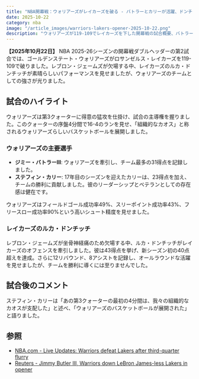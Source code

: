 ```yaml
---
title: "NBA開幕戦：ウォリアーズがレイカーズを破る - バトラーとカリーが活躍、ドンチッチは43得点"
date: 2025-10-22
category: nba
image: "/article_images/warriors-lakers-opener-2025-10-22.png"
description: "ウォリアーズが119-109でレイカーズを下した開幕戦の試合概要、バトラーとカリーの活躍とドンチッチの43得点をまとめます。"
---
```


**【2025年10月22日】** NBA 2025-26シーズンの開幕戦ダブルヘッダーの第2試合では、ゴールデンステート・ウォリアーズがロサンゼルス・レイカーズを119-109で破りました。レブロン・ジェームズが欠場する中、レイカーズのルカ・ドンチッチが素晴らしいパフォーマンスを見せましたが、ウォリアーズのチームとしての強さが光りました。

## 試合のハイライト

ウォリアーズは第3クォーターに得意の猛攻を仕掛け、試合の主導権を握りました。このクォーターの序盤4分間で16-4のランを見せ、「組織的なカオス」と称されるウォリアーズらしいバスケットボールを展開しました。

### ウォリアーズの主要選手

* **ジミー・バトラーIII**: ウォリアーズを牽引し、チーム最多の31得点を記録しました。
* **ステフィン・カリー**: 17年目のシーズンを迎えたカリーは、23得点を加え、チームの勝利に貢献しました。彼のリーダーシップとベテランとしての存在感は健在です。

ウォリアーズはフィールドゴール成功率49%、スリーポイント成功率43%、フリースロー成功率90%という高いシュート精度を見せました。

### レイカーズのルカ・ドンチッチ

レブロン・ジェームズが坐骨神経痛のため欠場する中、ルカ・ドンチッチがレイカーズのオフェンスを牽引しました。彼は43得点を挙げ、新シーズン初の40点超えを達成。さらに12リバウンド、8アシストを記録し、オールラウンドな活躍を見せましたが、チームを勝利に導くには至りませんでした。

## 試合後のコメント

ステフィン・カリーは「あの第3クォーターの最初の4分間は、我々の組織的なカオスが支配した」と述べ、「ウォリアーズのバスケットボールが展開された」と語りました。

## 参照

* [NBA.com - Live Updates: Warriors defeat Lakers after third-quarter flurry](https://www.nba.com/news/live-updates-warriors-lakers-season-opener)
* [Reuters - Jimmy Butler III, Warriors down LeBron James-less Lakers in opener](https://www.reuters.com/sports/jimmy-butler-iii-warriors-down-lebron-james-less-lakers-opener--flm-2025-10-22/)
